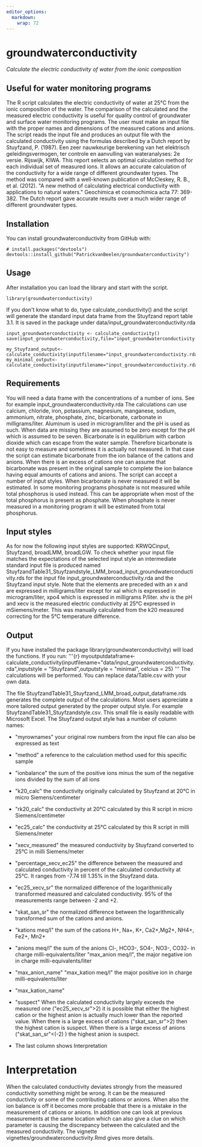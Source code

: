 ```yaml
---
editor_options: 
  markdown: 
    wrap: 72
---
```


# groundwaterconductivity

*Calculate the electric conductivity of water from the ionic
composition*

## Useful for water monitoring programs

The R script calculates the electric conductivity of water at 25°C from
the ionic composition of the water. The comparison of the calculated and
the measured electric conductivity is useful for quality control of
groundwater and surface water monitoring programs. The user must make an
input file with the proper names and dimensions of the measured cations
and anions. The script reads the input file and produces an output file
with the calculated conductivity using the formulas described by a Dutch
report by Stuyfzand, P. (1987). Een zeer nauwkeurige berekening van het
elektrisch geleidingsvermogen, ter controle en aanvulling van
wateranalyses: 2e versie. Rijswijk, KIWA. This report selects an optimal
calculation method for each individual set of measured ions. It allows
an accurate calculation of the conductivity for a wide range of
different groundwater types. The method was compared with a well-known
publication of McCleskey, R. B., et al. (2012). "A new method of
calculating electrical conductivity with applications to natural
waters." Geochimica et cosmochimica acta 77: 369-382. The Dutch report
gave accurate results over a much wider range of different groundwater
types.

## Installation
You can install groundwaterconductivity from GitHub with:

```{r}
# install.packages("devtools")
devtools::install_github("PatrickvanBeelen/groundwaterconductivity")
```

## Usage
After installation you can load the library and start with the script. 

```{r}
library(groundwaterconductivity)
```

If you don't know what to do, type calculate_conductivity() and the script will generate the standard input data frame from the Stuyfzand report table 3.1. It is saved in the package under data/input_groundwaterconductivity.rda 


```{r}
input_groundwaterconductivity <- calculate_conductivity()
save(input_groundwaterconductivity,file="input_groundwaterconductivity.rda"

my_Stuyfzand_output<-calculate_conductivity(inputfilename="input_groundwaterconductivity.rda",inputstyle="Stuyfzand",outputstyle="Stuyfzand",celcius=25)
my_minimal_output<-calculate_conductivity(inputfilename="input_groundwaterconductivity.rda",inputstyle="Stuyfzand",outputstyle="minimal",celcius=25)
```

## Requirements

You will need a data frame with the concentrations of a number of ions.
See for example input_groundwaterconductivity.rda The calculations can use
calcium, chloride, iron, potassium, magnesium, manganese, sodium,
ammonium, nitrate, phosphate, zinc, bicarbonate, carbonate in
milligrams/liter. Aluminum is used in microgram/liter and the pH is used
as such. When data are missing they are assumed to be zero except for
the pH which is assumed to be seven. Bicarbonate is in equilibrium with
carbon dioxide which can escape from the water sample. Therefore
bicarbonate is not easy to measure and sometimes it is actually not
measured. In that case the script can estimate bicarbonate from the ion
balance of the cations and anions. When there is an excess of cations
one can assume that bicarbonate was present in the original sample to
complete the ion balance having equal amounts of cations and anions. The
script can accept a number of input styles. When bicarbonate is never
measured it will be estimated. In some monitoring programs phosphate is
not measured while total phosphorus is used instead. This can be
appropriate when most of the total phosphorus is present as phosphate.
When phosphate is never measured in a monitoring program it will be
estimated from total phosphorus.

## Input styles

As for now the following input styles are supported: KRWQCinput,
Stuyfzand, broadLMM, broadLGW. To check whether your input file matches
the expectations of the selected input style an intermediate standard
input file is produced named
StuyfzandTable31_Stuyfzandstyle_LMM_broad_input_groundwaterconductivity.rds for the
input file input_groundwaterconductivity.rda and the Stuyfzand input style. Note
that the elements are preceded with an x and are expressed in
milligrams/liter except for xal which is expressed in microgram/liter,
xpo4 which is expressed in milligrams P/liter. xhv is the pH and xecv is
the measured electric conductivity at 25°C expressed in mSiemens/meter.
This was manually calculated from the k20 measured correcting for the
5°C temperature difference.

## Output
If you have installed the package library(groundwaterconductivity) will load the functions. If you run:
'''{r}
myoutputdataframe<-calculate_conductivity(inputfilename="data/input_groundwaterconductivity.rda",inputstyle = "Stuyfzand",outputstyle = "minimal", celcius = 25)
'''
The calculations will be performed. You can replace data/Table.csv with your own data. 

The file StuyfzandTable31_Stuyfzand_LMM_broad_output_dataframe.rds
generates the complete output of the calculations. Most users appreciate
a more tailored output generated by the proper output style. For example
StuyfzandTable31_Stuyfzandstyle.csv. This small file is easily readable
with Microsoft Excel. The Stuyfzand output style has a number of column
names:

-   "myrownames" your original row numbers from the input file can also
    be expressed as text

-   "method" a reference to the calculation method used for this
    specific sample

-   "ionbalance" the sum of the positive ions minus the sum of the
    negative ions divided by the sum of all ions

-   "k20_calc" the conductivity originally calculated by Stuyfzand at
    20°C in micro Siemens/centimeter

-   "rk20_calc" the conductivity at 20°C calculated by this R script in
    micro Siemens/centimeter

-   "ec25_calc" the conductivity at 25°C calculated by this R script in
    milli Siemens/meter

-   "xecv_measured" the measured conductivity by Stuyfzand converted to
    25°C in milli Siemens/meter

-   "percentage_xecv_ec25" the difference between the measured and
    calculated conductivity in percent of the calculated conductivity at
    25°C. It ranges from -7.74 till 1.35% in the Stuyfzand data.

-   "ec25_xecv_sr" the normalized difference of the logarithmically
    transformed measured and calculated conductivity. 95% of the
    measurements range between -2 and +2.

-   "skat_san_sr" the normalized difference between the logarithmically
    transformed sum of the cations and anions.

-   "kations meq/l" the sum of the cations H+, Na+, K+, Ca2+,Mg2+, NH4+,
    Fe2+, Mn2+

-   "anions meq/l" the sum of the anions Cl-, HCO3-, SO4-, NO3-, CO32-
    in charge milli-equivalents/liter "max_anion meq/l", the major
    negative ion in charge milli-equivalents/liter

-   "max_anion_name" "max_kation meq/l" the major positive ion in charge
    milli-equivalents/liter

-   "max_kation_name"

-   "suspect" When the calculated conductivity largely exceeds the
    measured one ("ec25_xecv_sr">2) it is possible that either the
    highest cation or the highest anion is actually much lower than the
    reported value. When there is a large excess of cations
    ("skat_san_sr">2) then the highest cation is suspect. When there is
    a large excess of anions ("skat_san_sr"\<(-2) ) the highest anion is
    suspect.

-   The last column shows Interpretation

# Interpretation

When the calculated conductivity deviates strongly from the measured
conductivity something might be wrong. It can be the measured
conductivity or some of the contributing cations or anions. When also
the ion balance is off it becomes more probable that there is a mistake
in the measurement of cations or anions. In addition one can look at
previous measurements at the same location which can also give a clue on
which parameter is causing the discrepancy between the calculated and
the measured conductivity. 
The vignette vignettes/groundwaterconductivity.Rmd gives more details.
